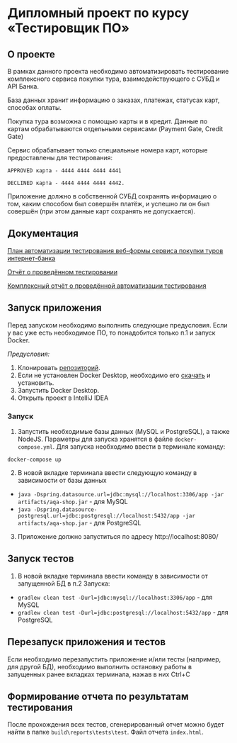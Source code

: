 # Дипломный проект по курсу «Тестировщик ПО»
## О проекте
В рамках данного проекта необходимо автоматизировать тестирование комплексного сервиса покупки тура, взаимодействующего с СУБД и API Банка.

База данных хранит информацию о заказах, платежах, статусах карт, способах оплаты.

Покупка тура возможна с помощью карты и в кредит. Данные по картам обрабатываются отдельными сервисами (Payment Gate, Credit Gate)

Сервис обрабатывает только специальные номера карт, которые предоставлены для тестирования:

    APPROVED карта - 4444 4444 4444 4441

    DECLINED карта - 4444 4444 4444 4442.

Приложение должно в собственной СУБД сохранять информацию о том, каким способом был совершён платёж, и успешно ли он был совершён (при этом данные карт сохранять не допускается).

## Документация 

[План автоматизации тестирования веб-формы сервиса покупки туров интернет-банка](https://github.com/SergeyPanama/Diplom/reports/Plan.md)

[Отчёт о проведённом тестировании](https://github.com/SergeyPanama/Diplom/reports/Report.md)

[Комплексный отчёт о проведённой автоматизации тестирования](https://github.com/SergeyPanama/Diplom/reports/Summary.md)



## Запуск приложения

Перед запуском необходимо выполнить следующие предусловия. Если у вас уже есть необходимое ПО, то понадобится только п.1 и запуск Docker.

*Предусловия:*
1. Клонировать [репозиторий](https://github.com/SergeyPanama/Diplom).
2. Если не установлен Docker Desktop, необходимо его [скачать](https://docs.docker.com/desktop/) и установить.
3. Запустить Docker Desktop.
4. Открыть проект в IntelliJ IDEA

### Запуск
1. Запустить необходимые базы данных (MySQL и PostgreSQL), а также NodeJS. Параметры для запуска хранятся в файле `docker-compose.yml`. Для запуска необходимо ввести в терминале команду:
```
docker-compose up
```
2. В новой вкладке терминала ввести следующую команду в зависимости от базы данных
- `java -Dspring.datasource.url=jdbc:mysql://localhost:3306/app -jar artifacts/aqa-shop.jar` - для MySQL
- `java -Dspring.datasource-postgresql.url=jdbc:postgresql://localhost:5432/app -jar artifacts/aqa-shop.jar` - для PostgreSQL
3. Приложение должно запуститься по адресу http://localhost:8080/

## Запуск тестов
1. В новой вкладке терминала ввести команду в зависимости от запущенной БД в п.2 Запуска:
- `gradlew clean test -Durl=jdbc:mysql://localhost:3306/app` - для MySQL
- `gradlew clean test -Durl=jdbc:postgresql://localhost:5432/app` - для PostgreSQL

## Перезапуск приложения и тестов
Если необходимо перезапустить приложение и/или тесты (например, для другой БД), необходимо выполнить остановку работы в запущенных ранее вкладках терминала, нажав в них Ctrl+С
    
## Формирование отчета по результатам тестирования
После прохождения всех тестов, сгенерированный отчет можно будет найти в папке 
`build\reports\tests\test`. Файл отчета `index.html`.
